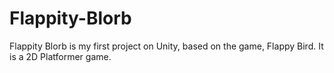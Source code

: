 # Flappity-Blorb
Flappity Blorb is my first project on Unity, based on the game, Flappy Bird. It is a 2D Platformer game.
